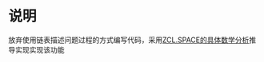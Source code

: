 # 说明
放弃使用链表描述问题过程的方式编写代码，采用[ZCL.SPACE的具体数学分析](https://zlearning.netlify.com/math/concretemath/josephus)推导实现实现该功能




